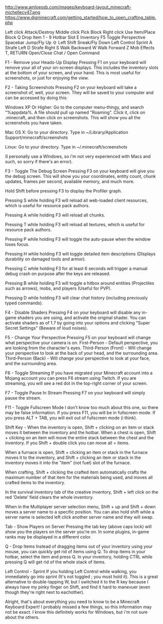 http://www.amloessb.com/images/keyboard-layout_minecraft-michellecv47.png
https://www.digminecraft.com/getting_started/how_to_open_crafting_table.php

Left click	Attack/Destroy
Middle click	Pick Block
Right click	Use Item/Place Block
Q	Drop Item
1 - 9	Hotbar Slot
E	Inventory
F5	Toggle Perspective
Spacebar	Jump/Fly Up
⇧ Left Shift	Sneak/Fly Down
Left Control	Sprint
A	Strafe Left
D	Strafe Right
S	Walk Backward
W	Walk Forward
Z	Mob Effects
T, RETURN	Open/Close Chat
/	Open Command


F1 - Remove your Heads-Up Display 
Pressing F1 on your keyboard will remove your all of your on-screen displays. This includes the inventory slots at the bottom of your screen, and your hand. This is most useful for screenshots, or just for enjoying the view. 

F2 - Taking Screenshots 
Pressing F2 on your keyboard will take a screenshot of, well, your screen. They will be saved to your computer and can be accessed by doing this: 

Windows XP Or Higher: Go to the computer menu-thingy, and search "%appdata%. A file should pull up named "Roaming". Click it, click on .minecraft, and then click on screenshots. This will show you all the screenshots you have taken. 

Mac OS X: Go to your directory. Type in ~/Library/Application Support/minecraft/screenshots 

Linux: Go to your directory. Type in ~/.minecraft/screenshots 

(I personally use a WIndows, so i'm not very experienced with Macs and such, so sorry if there's an error). 

F3 - Toggle The Debug Screen 
Pressing F3 on your keyboard will give you the debug screen. This will show you your coordinates, entity count, chunk updates, frames per second, available memory, and much more. 

Hold Shift before pressing F3 to display the Profiler graph. 

Pressing S while holding F3 will reload all web-loaded client resources, which is useful for resource pack authors. 

Pressing A while holding F3 will reload all chunks. 

Pressing T while holding F3 will reload all textures, which is useful for resource pack authors. 

Pressing P while holding F3 will toggle the auto-pause when the window loses focus. 

Pressing H while holding F3 will toggle detailed item descriptions (DIsplays durability on damaged tools and armor). 

Pressing C while holding F3 for at least 6 seconds will trigger a manual debug crash on purpose after the keys are released. 

Pressing B while holding F3 will toggle a hitbox around entities (Projectiles such as arrows), mobs, and players (Useful for PVP). 

Pressing D while holding F3 will clear chat history (including previously typed commands). 

F4 - Disable Shaders 
Pressing F4 on your keyboard will disable any in-game shaders you are using, and activate the original shader. You can activate shaders as of 1.7 by going into your options and clicking "Super Secret Settings" (Beware of loud noises). 

F5 - Change Your Perspective 
Pressing F5 on your keyboard will change what perspective your camera is on. 
First-Person - Default perspective, you are looking from the character's eyes. 
Third-Person (Front) - WIll change your perspective to look at the back of your head, and the surrounding area. 
Third-Person (Back) - WIll change your perspective to look at your face, and the surrounding area. 

F6 - Toggle Streaming 
If you have migrated your Minecraft account into a Mojang account you can press F6 stream using Twitch. If you are streaming, you will see a red dot in the top-right corner of your screen. 

F7 - Toggle Pause In Stream 
Pressing F7 on your keyboard will simply pause the stream. 

F11 - Toggle Fullscreen Mode 
I don't know too much about this one, so there may be false information. If you press F11, you will be in fullscreen mode. 
If you press ALT + TAB, you will exit out of fullscreen mode (i think). 

Shift Key - 
When the inventory is open, Shift + clicking on an item or stack moves it between the inventory and the hotbar. 
When a chest is open, Shift + clicking on an item will move the entire stack between the chest and the inventory. If you Shift + double click you can move all = items. 

When a furnace is open, Shift + clicking an item or stack in the furnace moves it to the inventory, and Shift + clicking an item or stack in the inventory moves it into the "item" (not fuel) slot of the furnace. 

When crafting, Shift + clicking the crafted item automatically crafts the maximum number of that item for the materials being used, and moves all crafted items to the inventory. 

In the survival inventory tab of the creative inventory, Shift + left click on the red 'Delete' field clears the whole inventory. 

When in the Multiplayer server selection menu, Shift + up and Shift + down moves a server name to a specific position. You can also hold shift while a server name is selected left click another server name and they will swap.

Tab - Show Players on Server 
Pressing the tab key (above caps lock) will show you the players on the server you're on. In some plugins, in-game ranks may be displayed in a different color. 

Q - Drop Items 
Instead of dragging items out of your inventory using your mouse, you can quickly get rid of items using Q. 
To drop items in your hotbar, select the item and press Q. In your inventory, holding CTRL while pressing Q will get rid of the whole stack of items. 

Left Control - Sprint 
If you holding Left Control while walking, you immediately go into sprint (It's not toggled ; you must hold it). 
This is a great alternative to double-tapping W, but I switched it to the R key because I always have my pinky finger on Shift, and find it hard to manevuer (even though they're right next to eachother). 

Alright, that's about everything you need to know to be a Minecraft Keyboard Expert! 
I probably missed a few things, so this information may not be exact. 
I know this definitely works for WIndows, but i'm not sure about the others.
